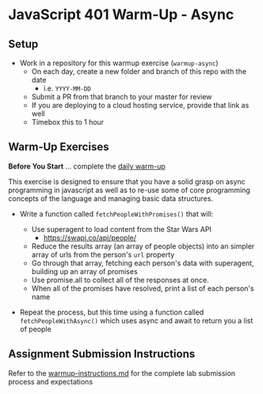 # JavaScript 401 Warm-Up - Async

## Setup

* Work in a repository for this warmup exercise (`warmup-async`)
  * On each day, create a new folder and branch of this repo with the date
    * i.e. `YYYY-MM-DD`
  * Submit a PR from that branch to your master for review
  * If you are deploying to a cloud hosting service, provide that link as well
  * Timebox this to 1 hour

## Warm-Up Exercises

**Before You Start** ... complete the [daily warm-up](../warmup-daily)

This exercise is designed to ensure that you have a solid grasp on async programming in javascript as well as to re-use some of core programming concepts of the language and managing basic data structures.

* Write a function called `fetchPeopleWithPromises()` that will:
  * Use superagent to load content from the Star Wars API
    * <https://swapi.co/api/people/>
  * Reduce the results array (an array of people objects) into an simpler array of urls from the person's `url` property
  * Go through that array, fetching each person's data with superagent, building up an array of promises
  * Use promise.all to collect all of the responses at once.
  * When all of the promises have resolved, print a list of each person's name

* Repeat the process, but this time using a function called `fetchPeopleWithAsync()` which uses async and await to return you a list of people

## Assignment Submission Instructions

Refer to the [warmup-instructions.md](../../../reference/submission-instructions/warmups) for the complete lab submission process and expectations
